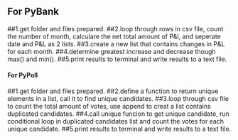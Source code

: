 ## For PyBank
##1.get folder and files prepared.
##2.loop through rows in csv file, count the number of month, calculare the net total amount of P&l, and seperate date and P&L as 2 lists.
##3.create a new list that contains changes in P&L for each month.
##4.determine greatest increase and decrease though max() and min().
##5.print results to terminal and write results to a text file.

#### For PyPoll
##1.get folder and files prepared.
##2.define a function to return unique elements in a list, call it to find unique candidates.
##3.loop through csv file to count the total amount of votes, use append to creat a list contains duplicated candidates.
##4.call unique funcion to get unique candidate, run conditional loop in duplicated candidates list and count the votes for each unique candidate.
##5.print results to terminal and write results to a text file.
